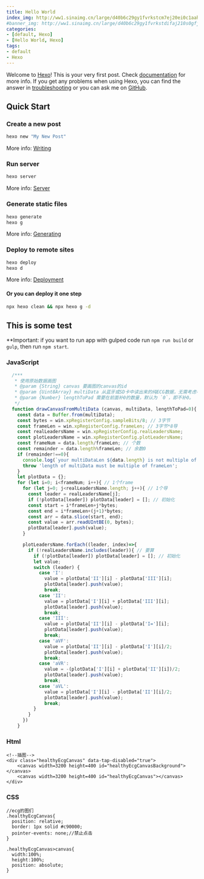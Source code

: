 ```yaml
---
title: Hello World
index_img: http://ww1.sinaimg.cn/large/d40b6c29gy1fvrkstcm7ej20ei0c1aah.jpg
#banner_img: http://ww1.sinaimg.cn/large/d40b6c29gy1fvrkstdifaj210s0gfjrz.jpg
categories:
- [default, Hexo]
- [Hello World, Hexo]
tags:
- default
- Hexo
---
```


Welcome to [Hexo](https://hexo.io/)! This is your very first post. 
Check [documentation](https://hexo.io/docs/) for more info. If you get any problems when using Hexo, you can find the answer in [troubleshooting](https://hexo.io/docs/troubleshooting.html) or you can ask me on [GitHub](https://github.com/hexojs/hexo/issues).

## Quick Start

### Create a new post

``` bash
hexo new "My New Post"
```

More info: [Writing](https://hexo.io/docs/writing.html)

### Run server

``` bash
hexo server
```

More info: [Server](https://hexo.io/docs/server.html)

### Generate static files

``` bash
hexo generate
hexo g
```

More info: [Generating](https://hexo.io/docs/generating.html)

### Deploy to remote sites

``` bash
hexo deploy
hexo d
```

More info: [Deployment](https://hexo.io/docs/deployment.html)

#### Or you can deploy it one step

``` bash
npx hexo clean && npx hexo g -d
```

## This is some test

**Important: if you want to run app with gulped code run `npm run build` or `gulp`, then run `npm start`.

### JavaScript

```javascript
  /***
   * 使用原始数据画图
   * @param {String} canvas 要画图的canvas的id
   * @param {Uint8Array} multiData 从蓝牙或SD卡中读出来的纯ECG数据，无需考虑导联及大小端
   * @param {Number} lengthToPad 需要在前面补0的数量，默认为 `0`，即不补0。
   */
  function drawCanvasFromMultiData (canvas, multiData, lengthToPad=0){
    const data = Buffer.from(multiData);
    const bytes = win.xpRegisterConfig.sampleBits/8; // 3字节
    const frameLen = win.xpRegisterConfig.frameLen; // 3字节*8导
    const realLeadersName = win.xpRegisterConfig.realLeadersName;
    const plotLeadersName = win.xpRegisterConfig.plotLeadersName;
    const frameNum = data.length/frameLen; // 个数
    const remainder = data.length%frameLen; // 余数0
    if (remainder!==0){
      console.log(`your multiDataLen ${data.length} is not multiple of frameLen ${frameLen}`, multiData);
      throw 'length of multiData must be multiple of frameLen';
    }
    let plotData = {};
    for (let i=0; i<frameNum; i++){ // 1个frame
      for (let j=0; j<realLeadersName.length; j++){ // 1个导
        const leader = realLeadersName[j];
        if (!plotData[leader]) plotData[leader] = []; // 初始化
        const start = i*frameLen+j*bytes;
        const end = i*frameLen+(j+1)*bytes;
        const arr = data.slice(start, end);
        const value = arr.readUIntBE(0, bytes);
        plotData[leader].push(value);
      }

      plotLeadersName.forEach((leader, index)=>{
        if (!realLeadersName.includes(leader)){ // 要算
          if (!plotData[leader]) plotData[leader] = []; // 初始化
          let value;
          switch (leader) {
            case 'I':
              value = plotData['II'][i] - plotData['III'][i];
              plotData[leader].push(value);
              break;
            case 'II':
              value = plotData['I'][i] + plotData['III'][i];
              plotData[leader].push(value);
              break;
            case 'III':
              value = plotData['II'][i] - plotData['I='][i];
              plotData[leader].push(value);
              break;
            case 'aVF':
              value = plotData['II'][i] - plotData['I'][i]/2;
              plotData[leader].push(value);
              break;
            case 'aVR':
              value = -(plotData['I'][i] + plotData['II'][i])/2;
              plotData[leader].push(value);
              break;
            case 'aVL':
              value = plotData['I'][i] - plotData['II'][i]/2;
              plotData[leader].push(value);
              break;
          }
        }
      })
    }
```

### Html

```
<!--插图-->
<div class="healthyEcgCanvas" data-tap-disabled="true">
	<canvas width=3200 height=400 id="healthyEcgCanvasBackground"></canvas>
	<canvas width=3200 height=400 id="healthyEcgCanvas"></canvas>
</div>
```

### CSS

```
//ecg的图们
.healthyEcgCanvas{
  position: relative;
  border: 1px solid #c90000;
  pointer-events: none;//禁止点击
}

.healthyEcgCanvas>canvas{
  width:100%;
  height:100%;
  position: absolute;
}
```
